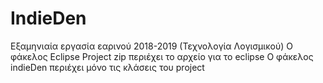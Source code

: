 # IndieDen
Εξαμηνιαία εργασία εαρινού 2018-2019 (Τεχνολογία Λογισμικού)
Ο φάκελος Eclipse Project zip περιέχει το αρχείο για το eclipse
Ο φάκελος indieDen περιέχει μόνο τις κλάσεις του project
